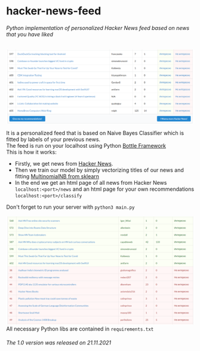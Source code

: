 # hacker-news-feed

###### Python implementation of personalized Hacker News feed based on news that you have liked

![News Page](examples/news_page.png)

It is a personalized feed that is based on Naive Bayes Classifier which is fitted by labels of your previous news.  
The feed is run on your localhost using Python [Bottle Framework](https://www.bottlepy.org/docs/dev/)  
This is how it works:

- Firstly, we get news from [Hacker News](https://news.ycombinator.com/).
- Then we train our model by simply vectorizing titles of our news and
  fitting [MultinomialNB from sklearn](https://scikit-learn.org/stable/modules/generated/sklearn.naive_bayes.MultinomialNB.html#sklearn.naive_bayes.MultinomialNB)
- In the end we get an html page of all news from Hacker News `localhost:<port>/news` and an html page for your own
  recommendations `localhost:<port>/classify`

Don't forget to run your server with `python3 main.py`</br>
</br>
![News Recs Page](examples/news_recs_page.png)  
All necessary Python libs are contained in `requirements.txt`

###### The 1.0 version was released on 21.11.2021
